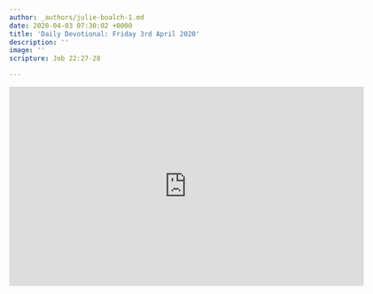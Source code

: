 ```yaml
---
author: _authors/julie-boalch-1.md
date: 2020-04-03 07:30:02 +0000
title: 'Daily Devotional: Friday 3rd April 2020'
description: ''
image: ''
scripture: Job 22:27-28

---
```

<iframe src="https://player.vimeo.com/video/403481355" width="640" height="360" frameborder="0" allow="autoplay; fullscreen" allowfullscreen></iframe>